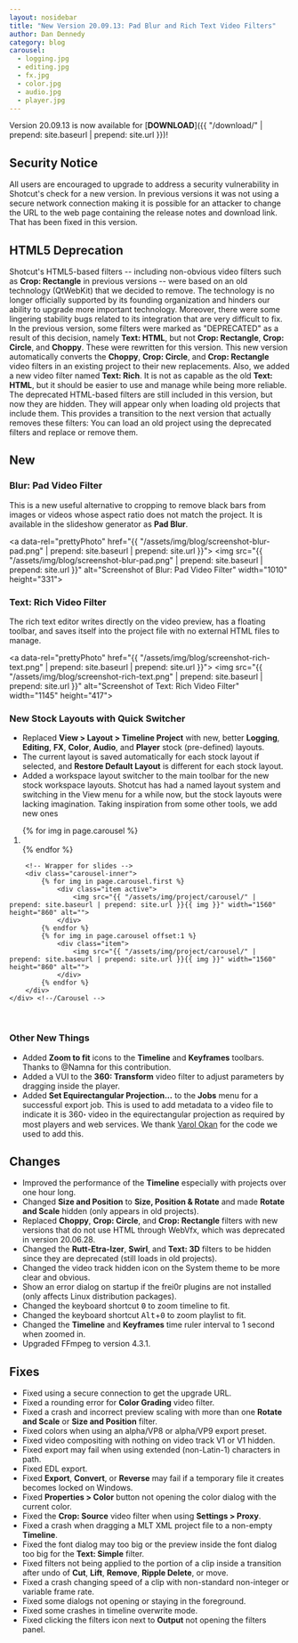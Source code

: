 ```yaml
---
layout: nosidebar
title: "New Version 20.09.13: Pad Blur and Rich Text Video Filters"
author: Dan Dennedy
category: blog
carousel:
  - logging.jpg
  - editing.jpg
  - fx.jpg
  - color.jpg
  - audio.jpg
  - player.jpg
---
```


Version 20.09.13 is now available for [**DOWNLOAD**]({{ "/download/" | prepend: site.baseurl | prepend: site.url }})!

## Security Notice

All users are encouraged to upgrade to address a security vulnerability in Shotcut's check for a new version. In
previous versions it was not using a secure network connection making it is possible for an attacker to change the URL
to the web page containing the release notes and download link. That has been fixed in this version.

## HTML5 Deprecation

Shotcut's HTML5-based filters -- including non-obvious video filters such as **Crop: Rectangle** in previous versions --
were based on an old technology (QtWebKit) that we decided to remove. The technology is no longer officially supported
by its founding organization and hinders our ability to upgrade more important technology. Moreover, there were some
lingering stability bugs related to its integration that are very difficult to fix. In the previous version, some
filters were marked as "DEPRECATED" as a result of this decision, namely **Text: HTML**, but not **Crop: Rectangle**,
**Crop: Circle**, and **Choppy**. These were rewritten for this version. This new version automatically converts the
**Choppy**, **Crop: Circle**, and **Crop: Rectangle** video filters in an existing project to their new replacements.
Also, we added a new video filter named **Text: Rich**. It is not as capable as the old **Text: HTML**, but it should be
easier to use and manage while being more reliable. The deprecated HTML-based filters are still included in this
version, but now they are hidden. They will appear only when loading old projects that include them. This provides a
transition to the next version that actually removes these filters: You can load an old project using the deprecated
filters and replace or remove them.

## New

### Blur: Pad Video Filter

This is a new useful alternative to cropping to remove black bars from images or videos whose aspect ratio does not
match the project. It is available in the slideshow generator as **Pad Blur**.

<a data-rel="prettyPhoto" href="{{ "/assets/img/blog/screenshot-blur-pad.png" | prepend: site.baseurl | prepend: site.url }}">
<img src="{{ "/assets/img/blog/screenshot-blur-pad.png" | prepend: site.baseurl | prepend: site.url }}"
alt="Screenshot of Blur: Pad Video Filter" width="1010" height="331"></a>

### Text: Rich Video Filter

The rich text editor writes directly on the video preview, has a floating toolbar, and saves itself into the project
file with no external HTML files to manage.

<a data-rel="prettyPhoto" href="{{ "/assets/img/blog/screenshot-rich-text.png" | prepend: site.baseurl | prepend: site.url }}">
<img src="{{ "/assets/img/blog/screenshot-rich-text.png" | prepend: site.baseurl | prepend: site.url }}"
alt="Screenshot of Text: Rich Video Filter" width="1145" height="417"></a>

### New Stock Layouts with Quick Switcher

- Replaced **View > Layout > Timeline Project** with new, better **Logging**, **Editing**, **FX**, **Color**, **Audio**, and **Player** stock (pre-defined) layouts.
- The current layout is saved automatically for each stock layout if selected, and **Restore Default Layout** is different for each stock layout.
- Added a workspace layout switcher to the main toolbar for the new stock workspace layouts.
  Shotcut has had a named layout system and switching in the View menu for a while now, but the stock layouts were
  lacking imagination. Taking inspiration from some other tools, we add new ones

<div class="centered">
    <div id="carousel-example-generic" class="carousel slide" data-ride="carousel">
        <!-- Indicators -->
        <ol class="carousel-indicators">
            {% for img in page.carousel %}
                <li data-target="#carousel-example-generic" data-slide-to="{{ forloop.index0 }}" 
                {% if forloop.index0 == 0 %}
                    class="active"
                {% endif %}>
                </li>
            {% endfor %}
        </ol>

        <!-- Wrapper for slides -->
        <div class="carousel-inner">
            {% for img in page.carousel.first %}
                <div class="item active">
                    <img src="{{ "/assets/img/project/carousel/" | prepend: site.baseurl | prepend: site.url }}{{ img }}" width="1560" height="860" alt="">
                </div>
            {% endfor %}
            {% for img in page.carousel offset:1 %}
                <div class="item">
                    <img src="{{ "/assets/img/project/carousel/" | prepend: site.baseurl | prepend: site.url }}{{ img }}" width="1560" height="860" alt="">
                </div>
            {% endfor %}
        </div>
    </div> <!--/Carousel -->
</div><br>

### Other New Things

- Added **Zoom to fit** icons to the **Timeline** and **Keyframes** toolbars. Thanks to @Namna for this contribution.
- Added a VUI to the **360: Transform** video filter to adjust parameters by dragging inside the player.
- Added **Set Equirectangular Projection...** to the **Jobs** menu for a successful export job. This is used to add metadata to a video file to indicate it is 360॰ video in the equirectangular projection as required by most players and web services. We thank
  [Varol Okan](https://github.com/VarolOkan/) for the code we used to add this.

## Changes

- Improved the performance of the **Timeline** especially with projects over one hour long.
- Changed **Size and Position** to **Size, Position & Rotate** and made **Rotate and Scale** hidden (only appears in old projects).
- Replaced **Choppy**, **Crop: Circle**, and **Crop: Rectangle** filters with new versions that do not use HTML through WebVfx, which was deprecated in version 20.06.28.
- Changed the **Rutt-Etra-Izer**, **Swirl**, and **Text: 3D** filters to be hidden since they are deprecated  (still loads in old projects).
- Changed the video track hidden icon on the System theme to be more clear and obvious.
- Show an error dialog on startup if the frei0r plugins are not installed (only affects Linux distribution packages).
- Changed the keyboard shortcut <kbd>0</kbd> to zoom timeline to fit.
- Changed the keyboard shortcut <kbd>Alt</kbd>+<kbd>0</kbd> to zoom playlist to fit.
- Changed the **Timeline** and **Keyframes** time ruler interval to 1 second when zoomed in.
- Upgraded FFmpeg to version 4.3.1.

## Fixes

- Fixed using a secure connection to get the upgrade URL.
- Fixed a rounding error for **Color Grading** video filter.
- Fixed a crash and incorrect preview scaling with more than one **Rotate and Scale** or **Size and Position** filter.
- Fixed colors when using an alpha/VP8 or alpha/VP9 export preset.
- Fixed video compositing with nothing on video track V1 or V1 hidden.
- Fixed export may fail when using extended (non-Latin-1) characters in path.
- Fixed EDL export.
- Fixed **Export**, **Convert**, or **Reverse** may fail if a temporary file it creates becomes locked on Windows.
- Fixed **Properties > Color** button not opening the color dialog with the current color.
- Fixed the **Crop: Source** video filter when using **Settings > Proxy**.
- Fixed a crash when dragging a MLT XML project file to a non-empty **Timeline**.
- Fixed the font dialog may too big or the preview inside the font dialog too big for the **Text: Simple** filter.
- Fixed filters not being applied to the portion of a clip inside a transition after undo of **Cut**, **Lift**, **Remove**, **Ripple Delete**, or move.
- Fixed a crash changing speed of a clip with non-standard non-integer or variable frame rate.
- Fixed some dialogs not opening or staying in the foreground.
- Fixed some crashes in timeline overwrite mode.
- Fixed clicking the filters icon next to **Output** not opening the filters panel.
